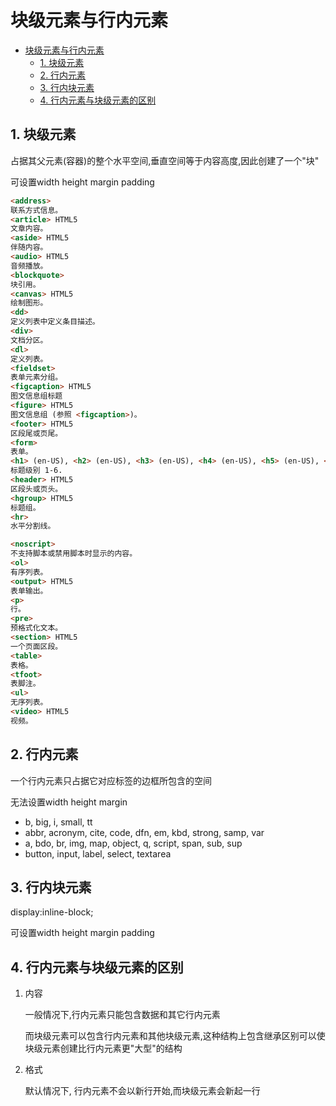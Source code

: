 # 块级元素与行内元素

- [块级元素与行内元素](#块级元素与行内元素)
  - [1. 块级元素](#1-块级元素)
  - [2. 行内元素](#2-行内元素)
  - [3. 行内块元素](#3-行内块元素)
  - [4. 行内元素与块级元素的区别](#4-行内元素与块级元素的区别)

## 1. 块级元素

占据其父元素(容器)的整个水平空间,垂直空间等于内容高度,因此创建了一个"块"

可设置width height margin padding

```html
<address>
联系方式信息。
<article> HTML5
文章内容。
<aside> HTML5
伴随内容。
<audio> HTML5
音频播放。
<blockquote>
块引用。
<canvas> HTML5
绘制图形。
<dd>
定义列表中定义条目描述。
<div>
文档分区。
<dl>
定义列表。
<fieldset>
表单元素分组。
<figcaption> HTML5
图文信息组标题
<figure> HTML5
图文信息组 (参照 <figcaption>)。
<footer> HTML5
区段尾或页尾。
<form>
表单。
<h1> (en-US), <h2> (en-US), <h3> (en-US), <h4> (en-US), <h5> (en-US), <h6> (en-US)
标题级别 1-6.
<header> HTML5
区段头或页头。
<hgroup> HTML5
标题组。
<hr>
水平分割线。

<noscript>
不支持脚本或禁用脚本时显示的内容。
<ol>
有序列表。
<output> HTML5
表单输出。
<p>
行。
<pre>
预格式化文本。
<section> HTML5
一个页面区段。
<table>
表格。
<tfoot>
表脚注。
<ul>
无序列表。
<video> HTML5
视频。
```

## 2. 行内元素

一个行内元素只占据它对应标签的边框所包含的空间

无法设置width height margin

- b, big, i, small, tt
- abbr, acronym, cite, code, dfn, em, kbd, strong, samp, var
- a, bdo, br, img, map, object, q, script, span, sub, sup
- button, input, label, select, textarea

## 3. 行内块元素

display:inline-block;

可设置width height margin padding

## 4. 行内元素与块级元素的区别

1. 内容

    一般情况下,行内元素只能包含数据和其它行内元素

    而块级元素可以包含行内元素和其他块级元素,这种结构上包含继承区别可以使块级元素创建比行内元素更"大型"的结构

2. 格式

    默认情况下, 行内元素不会以新行开始,而块级元素会新起一行
